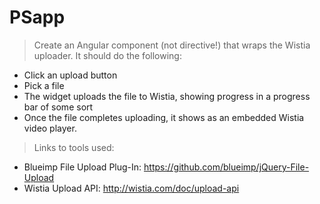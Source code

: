 # PSapp


> Create an Angular component (not directive!) that wraps the Wistia uploader. It should do the following:
 * Click an upload button
 * Pick a file
 * The widget uploads the file to Wistia, showing progress in a progress bar of some sort
 * Once the file completes uploading, it shows as an embedded Wistia video player.


> Links to tools used:
 * Blueimp File Upload Plug-In: https://github.com/blueimp/jQuery-File-Upload
 * Wistia Upload API: http://wistia.com/doc/upload-api